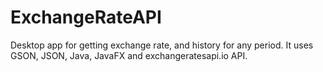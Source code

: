 # ExchangeRateAPI
Desktop app for getting exchange rate, and history for any period. It uses GSON, JSON, Java, JavaFX and exchangeratesapi.io API.

